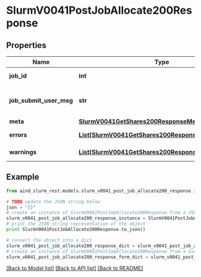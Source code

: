 # SlurmV0041PostJobAllocate200Response


## Properties

Name | Type | Description | Notes
------------ | ------------- | ------------- | -------------
**job_id** | **int** | Submitted Job ID | [optional] 
**job_submit_user_msg** | **str** | Job submission user message | [optional] 
**meta** | [**SlurmV0041GetShares200ResponseMeta**](SlurmV0041GetShares200ResponseMeta.md) |  | [optional] 
**errors** | [**List[SlurmV0041GetShares200ResponseErrorsInner]**](SlurmV0041GetShares200ResponseErrorsInner.md) | Query errors | [optional] 
**warnings** | [**List[SlurmV0041GetShares200ResponseWarningsInner]**](SlurmV0041GetShares200ResponseWarningsInner.md) | Query warnings | [optional] 

## Example

```python
from aind_slurm_rest.models.slurm_v0041_post_job_allocate200_response import SlurmV0041PostJobAllocate200Response

# TODO update the JSON string below
json = "{}"
# create an instance of SlurmV0041PostJobAllocate200Response from a JSON string
slurm_v0041_post_job_allocate200_response_instance = SlurmV0041PostJobAllocate200Response.from_json(json)
# print the JSON string representation of the object
print SlurmV0041PostJobAllocate200Response.to_json()

# convert the object into a dict
slurm_v0041_post_job_allocate200_response_dict = slurm_v0041_post_job_allocate200_response_instance.to_dict()
# create an instance of SlurmV0041PostJobAllocate200Response from a dict
slurm_v0041_post_job_allocate200_response_form_dict = slurm_v0041_post_job_allocate200_response.from_dict(slurm_v0041_post_job_allocate200_response_dict)
```
[[Back to Model list]](../README.md#documentation-for-models) [[Back to API list]](../README.md#documentation-for-api-endpoints) [[Back to README]](../README.md)


